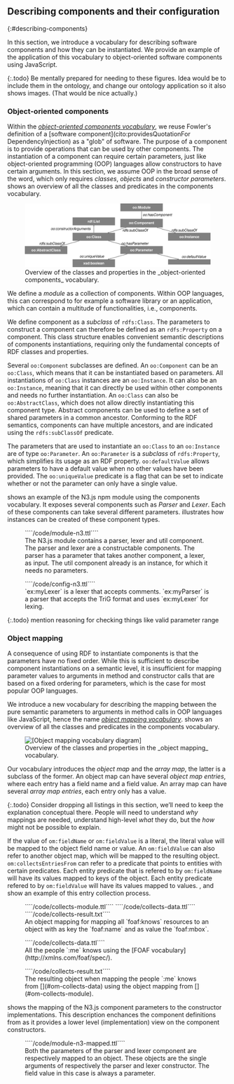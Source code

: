 ## Describing components and their configuration
{:#describing-components}

In this section, we introduce a vocabulary for describing software components and how they can be instantiated.
We provide an example of the application of this vocabulary to object-oriented software components using JavaScript.

{:.todo}
Be mentally prepared for needing to these figures. Idea would be to include them in the ontology, and change our ontology application so it also shows images. (That would be nice actually.)

### Object-oriented components

Within the [_object-oriented components vocabulary_](http://linkedsoftwaredependencies.org/vocabularies/object-oriented),
we reuse Fowler's definition of a [software component](cito:providesQuotationFor DependencyInjection) as a "glob" of software.
The purpose of a component is to provide operations that can be used by other components.
The instantiation of a component can require certain parameters,
just like object-oriented programming (OOP) languages allow constructors to have certain arguments.
In this section, we assume OOP in the broad sense of the word, which only requires _classes_, _objects_ and _constructor parameters_.
[](#voc-oo-diagram) shows an overview of all the classes and predicates in the components vocabulary.

<figure id="voc-oo-diagram">
<img src="voc-oo-diagram.svg" alt="[Object-oriented components vocabulary diagram]">
<figcaption markdown="block">
Overview of the classes and properties in the _object-oriented components_ vocabulary.
</figcaption>
</figure>

We define a _module_ as a collection of components.
Within OOP languages, this can correspond to for example a software library or an application,
which can contain a multitude of functionalities, i.e., components.

We define component as a _subclass_ of `rdfs:Class`.
The parameters to construct a component can therefore be defined as an `rdfs:Property` on a component.
This class structure enables convenient semantic descriptions of components instantiations,
requiring only the fundamental concepts of RDF classes and properties.

Several `oo:Component` subclasses are defined.
An `oo:Component` can be an `oo:Class`, which means that it can be instantiated based on parameters.
All instantiations of `oo:Class` instances are an `oo:Instance`.
It can also be an `oo:Instance`, meaning that it can directly be used within other components and needs no further instantiation.
An `oo:Class` can also be `oo:AbstractClass`, which does not allow directly instantiating this component type.
Abstract components can be used to define a set of shared parameters in a common ancestor.
Conforming to the RDF semantics, components can have multiple ancestors, and are indicated using the `rdfs:subClassOf` predicate.

The parameters that are used to instantiate an `oo:Class` to an `oo:Instance` are of type `oo:Parameter`.
An `oo:Parameter` is a _subclass_ of `rdfs:Property`, which simplifies its usage as an RDF property.
`oo:defaultValue` allows parameters to have a default value when no other values have been provided.
The `oo:uniqueValue` predicate is a flag that can be set to indicate whether or not the parameter can only have a single value.

[](#module-n3) shows an example of the N3.js npm module using the components vocabulary.
It exposes several components such as _Parser_ and _Lexer_.
Each of these components can take several different parameters.
[](#config-n3) illustrates how instances can be created of these component types.

<figure id="module-n3" class="listing">
````/code/module-n3.ttl````
<figcaption markdown="block">
The N3.js module contains a parser, lexer and util component.
The parser and lexer are a constructable components.
The parser has a parameter that takes another component, a lexer, as input.
The util component already is an instance, for which it needs no parameters.
</figcaption>
</figure>

<figure id="config-n3" class="listing">
````/code/config-n3.ttl````
<figcaption markdown="block">
`ex:myLexer` is a lexer that accepts comments.
`ex:myParser` is a parser that accepts the TriG format and uses `ex:myLexer` for lexing.
</figcaption>
</figure>

{:.todo} mention reasoning for checking things like valid parameter range

### Object mapping

A consequence of using RDF to instantiate components is that the parameters have no fixed order.
While this is sufficient to describe component instantiations on a semantic level,
it is insufficient for mapping parameter values to arguments in method and constructor calls that are based on a fixed ordering for parameters,
which is the case for most popular OOP languages.

We introduce a new vocabulary for describing the mapping between the pure semantic parameters
to arguments in method calls in OOP languages like JavaScript, hence the name [_object mapping vocabulary_](http://linkedsoftwaredependencies.org/vocabularies/object-mapping).
[](#voc-om-diagram) shows an overview of all the classes and predicates in the components vocabulary.

<figure id="voc-om-diagram">
<img src="voc-om-diagram.svg" alt="[Object mapping vocabulary diagram]">
<figcaption markdown="block">
Overview of the classes and properties in the _object mapping_ vocabulary.
</figcaption>
</figure>

Our vocabulary introduces the _object map_ and the _array map_, the latter is a subclass of the former.
An object map can have several _object map entries_, where each entry has a field name and a field value.
An array map can have several _array map entries_, each entry only has a value.

{:.todo}
Consider dropping all listings in this section, we’ll need to keep the explanation conceptual there. People will need to understand _why_ mappings are needed, understand high-level _what_ they do, but the _how_ might not be possible to explain.

If the value of `om:fieldName` or `om:fieldValue` is a literal, the literal value will be mapped to the object field name or value.
An `om:fieldValue` can also refer to another object map, which will be mapped to the resulting object.
`om:collectsEntriesFrom` can refer to a predicate that points to entities with certain predicates.
Each entity predicate that is refered to by `om:fieldName` will have its values mapped to keys of the object.
Each entity predicate refered to by `om:fieldValue` will have its values mapped to values.
[](#om-collects-module), [](#om-collects-data) and [](#om-collects-result) show an example of this entry collection process.
<figure id="om-collects-module" class="listing">
````/code/collects-module.ttl````
````/code/collects-data.ttl````
````/code/collects-result.txt````
<figcaption markdown="block">
An object mapping for mapping all `foaf:knows` resources to an object
with as key the `foaf:name` and as value the `foaf:mbox`.
</figcaption>
</figure>
<figure id="om-collects-data" class="listing">
````/code/collects-data.ttl````
<figcaption markdown="block">
All the people `:me` knows using the [FOAF vocabulary](http://xmlns.com/foaf/spec/).
</figcaption>
</figure>
<figure id="om-collects-result" class="listing">
````/code/collects-result.txt````
<figcaption markdown="block">
The resulting object when mapping the people `:me` knows from [](#om-collects-data)
using the object mapping from [](#om-collects-module).
</figcaption>
</figure>

[](#module-n3-mapped) shows the mapping of the N3.js component parameters to the constructor implementations.
This description enchances the component definitions from [](#module-n3)
as it provides a lower level (implementation) view on the component constructors.

<figure id="module-n3-mapped" class="listing">
````/code/module-n3-mapped.ttl````
<figcaption markdown="block">
Both the parameters of the parser and lexer component are respectively mapped to an object.
These objects are the single arguments of respectively the parser and lexer constructor.
The field value in this case is always a parameter.
</figcaption>
</figure>

